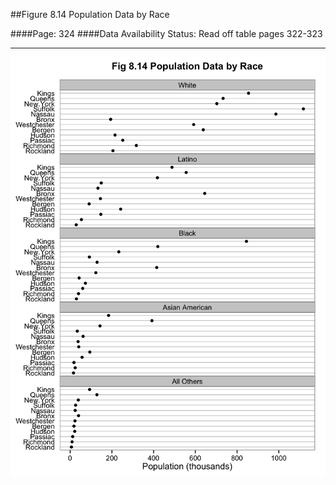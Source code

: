 ##Figure 8.14 Population Data by Race

####Page: 324
####Data Availability Status: Read off table pages 322-323
***
![`Population Data by Race`](fig08-14_population-data-by-race.png)


